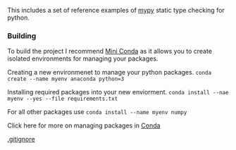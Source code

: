 This includes a set of reference examples of [mypy](http://mypy-lang.org/examples.html) static type checking
for python.

### Building

To build the project I recommend [Mini Conda](https://docs.conda.io/en/latest/miniconda.html) as it allows you to create isolated environments for managing your packages.

Creating a new environmenet to manage your python packages.
`conda create --name myenv anaconda python=3`

Installing required packages into your new enviorment.
`conda install --nae myenv --yes --file requirements.txt`

For all other packages use
`conda install --name myenv numpy`

Click here for more on managing packages in [Conda](https://docs.conda.io/projects/conda/en/latest/user-guide/tasks/manage-pkgs.html)

[.gitignore](https://github.com/github/gitignore/blob/master/Python.gitignore)
